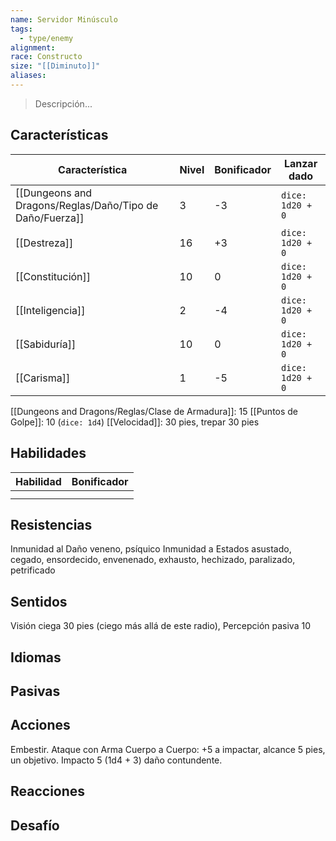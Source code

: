 ```yaml
---
name: Servidor Minúsculo
tags:
  - type/enemy
alignment: 
race: Constructo
size: "[[Diminuto]]"
aliases:
---
```

> Descripción...
## Características
| Característica   | Nivel | Bonificador | Lanzar dado |
| ---------------- | ----- | ----------- | ----------- |
| [[Dungeons and Dragons/Reglas/Daño/Tipo de Daño/Fuerza]]       | 3     | -3           | `dice: 1d20 + 0` |
| [[Destreza]]     | 16     | +3           | `dice: 1d20 + 0`            |
| [[Constitución]] | 10     | 0           | `dice: 1d20 + 0`            |
| [[Inteligencia]] | 2     | -4           | `dice: 1d20 + 0`            |
| [[Sabiduría]]    | 10     | 0           | `dice: 1d20 + 0`            |
| [[Carisma]]      | 1     | -5           | `dice: 1d20 + 0`            |

[[Dungeons and Dragons/Reglas/Clase de Armadura]]: 15
[[Puntos de Golpe]]: 10 (`dice: 1d4`)
[[Velocidad]]: 30 pies, trepar 30 pies
## Habilidades
| Habilidad | Bonificador |
| --------- | ----------- |
|           |             |
|           |             |
## Resistencias

Inmunidad al Daño veneno, psíquico
Inmunidad a Estados asustado, cegado, ensordecido, envenenado, exhausto, hechizado, paralizado, petrificado
## Sentidos

Visión ciega 30 pies (ciego más allá de este radio), Percepción pasiva 10
## Idiomas

## Pasivas

## Acciones

Embestir. Ataque con Arma Cuerpo a Cuerpo: +5 a impactar, alcance 5 pies, un objetivo.
Impacto 5 (1d4 + 3) daño contundente.
## Reacciones

## Desafío
